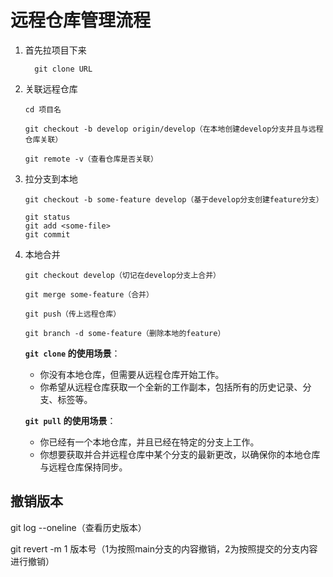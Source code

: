 # 远程仓库管理流程

1. 首先拉项目下来

      ```
        git clone URL
      ```

2. 关联远程仓库

   ```
   cd 项目名
   
   git checkout -b develop origin/develop（在本地创建develop分支并且与远程仓库关联）
   
   git remote -v（查看仓库是否关联）
   
   ```

3. 拉分支到本地

   ```
   git checkout -b some-feature develop（基于develop分支创建feature分支）
   
   git status
   git add <some-file>
   git commit
   
   ```

4. 本地合并

   ```
   git checkout develop（切记在develop分支上合并）
   
   git merge some-feature（合并）
   
   git push（传上远程仓库）
   
   git branch -d some-feature（删除本地的feature）
   
   ```
   
   **`git clone` 的使用场景**：
   
   - 你没有本地仓库，但需要从远程仓库开始工作。
   - 你希望从远程仓库获取一个全新的工作副本，包括所有的历史记录、分支、标签等。
   
   **`git pull` 的使用场景**：
   
   - 你已经有一个本地仓库，并且已经在特定的分支上工作。
   - 你想要获取并合并远程仓库中某个分支的最新更改，以确保你的本地仓库与远程仓库保持同步。

## 撤销版本

git log --oneline（查看历史版本）

git revert -m 1 版本号（1为按照main分支的内容撤销，2为按照提交的分支内容进行撤销）



